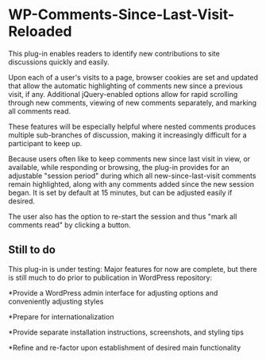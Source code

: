# WP-Comments-Since-Last-Visit-Reloaded
This plug-in enables readers to identify new contributions to site discussions quickly and easily. 

Upon each of a user's visits to a page, browser cookies are set and updated that allow the automatic highlighting of comments new since a previous visit, if any. Additional jQuery-enabled options allow for rapid scrolling through new comments, viewing of new comments separately, and marking all comments read. 

These features will be especially helpful where nested comments produces multiple sub-branches of discussion, making it increasingly difficult for a participant to keep up.

Because users often like to keep comments new since last visit in view, or available, while responding or browsing, the plug-in provides for an adjustable "session period" during which all new-since-last-visit comments remain highlighted, along with any comments added since the new session began. It is set by default at 15 minutes, but can be adjusted easily if desired. 

The user also has the option to re-start the session and thus "mark all comments read" by clicking a button.

## Still to do

This plug-in is under testing: Major features for now are complete, but there is still much to do prior to publication in WordPress repository:

*Provide a WordPress admin interface for adjusting options and conveniently adjusting styles

*Prepare for internationalization

*Provide separate installation instructions, screenshots, and styling tips

*Refine and re-factor upon establishment of desired main functionality  






